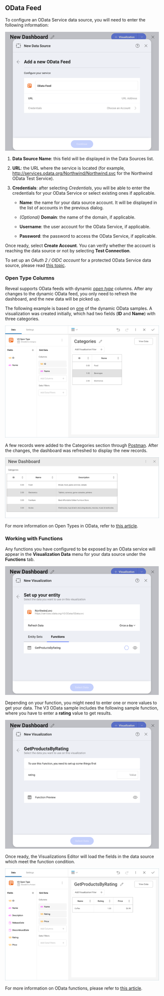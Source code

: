 ## OData Feed

To configure an OData Service data source, you will need to enter the
following information:

![Enter OData Service Details dialog](images/enter-OData-service-details.png)

1.  **Data Source Name**: this field will be displayed in the Data
    Sources list.

2.  **URL**: the URL where the service is located (for example, <http://services.odata.org/Northwind/Northwind.svc> for the Northwind OData Test Service).

3.  **Credentials**: after selecting *Credentials*, you will be able to
    enter the credentials for your OData Service or select existing ones
    if applicable.

      - **Name**: the name for your data source account. It will be
        displayed in the list of accounts in the previous dialog.

      - *(Optional)* **Domain**: the name of the domain, if applicable.

      - **Username**: the user account for the OData Service, if
        applicable.

      - **Password**: the password to access the OData Service, if
        applicable.

Once ready, select **Create Account**. You can verify whether the
account is reaching the data source or not by selecting **Test
Connection**.

To set up an *OAuth 2 / OIDC account* for a protected OData Service data
source, please read [this topic](OAuth-2-OIDC-User-Authentication.md).

### Open Type Columns

Reveal supports OData feeds with dynamic [*open type*](https://docs.microsoft.com/en-us/aspnet/web-api/overview/odata-support-in-aspnet-web-api/odata-v4/use-open-types-in-odata-v4)
columns. After any changes to the dynamic OData feed, you only need to
refresh the dashboard, and the new data will be picked up.

The following example is based on
[one](https://services.odata.org/V3/OData/\(S\(bwrmr2ccg0nex5gmubqxjkkz\)\)/OData.svc/)
of the dynamic OData samples. A visualization was created initially,
which had two fields (**ID** and **Name**) with three categories.

![ODataOpenTypesSampleV3\_All](images/ODataOpenTypesSampleV3_All.png)

A few records were added to the Categories section through
[Postman](https://www.odata.org/getting-started/learning-odata-on-postman/).
After the changes, the dashboard was refreshed to display the new
records.

![ODataRefreshedOpenTypeV3\_All](images/ODataRefreshedOpenTypeV3_All.png)

For more information on Open Types in OData, refer to [this article](https://docs.microsoft.com/en-us/aspnet/web-api/overview/odata-support-in-aspnet-web-api/odata-v4/use-open-types-in-odata-v4).

### Working with Functions

Any functions you have configured to be exposed by an OData service will
appear in the **Visualization Data** menu for your data source under the
**Functions** tab.

![OData Functions tab in the Set up your entity dialog](images/OData-functions.png)

Depending on your function, you might need to enter one or more values
to get your data. The V3 OData sample includes the following sample
function, where you have to enter a **rating** value to get results.

![Setting up rating value of a function and Function preview dialog](images/OData-function-sample.png)

Once ready, the Visualizations Editor will load the fields in the data
source which meet the function condition.

![Odata function used in the Visualization editor](images/Odata-get-products-by-rating.png)

For more information on OData functions, please refer to [this article](https://docs.microsoft.com/en-us/aspnet/web-api/overview/odata-support-in-aspnet-web-api/odata-v4/odata-actions-and-functions).
